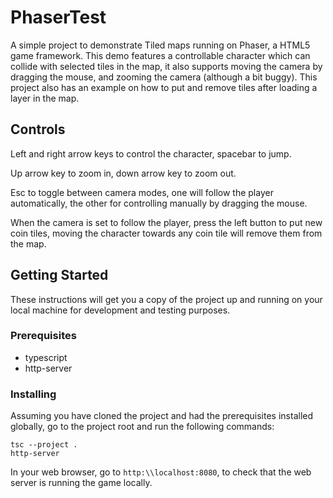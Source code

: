 # PhaserTest

A simple project to demonstrate Tiled maps running on Phaser, a HTML5 game framework.
This demo features a controllable character which can collide with selected tiles in the map, it also supports moving the camera by dragging the mouse, and zooming the camera (although a bit buggy).
This project also has an example on how to put and remove tiles after loading a layer in the map.

## Controls

Left and right arrow keys to control the character, spacebar to jump.

Up arrow key to zoom in, down arrow key to zoom out.

Esc to toggle between camera modes, one will follow the player automatically, the other for controlling manually by dragging the mouse.

When the camera is set to follow the player, press the left button to put new coin tiles, moving the character towards any coin tile will remove them from the map.

## Getting Started

These instructions will get you a copy of the project up and running on your local machine for development and testing purposes.

### Prerequisites

* typescript
* http-server

### Installing

Assuming you have cloned the project and had the prerequisites installed globally, go to the project root and run the following commands:

```
tsc --project .
http-server
```

In your web browser, go to `http:\\localhost:8080`, to check that the web server is running the game locally.
